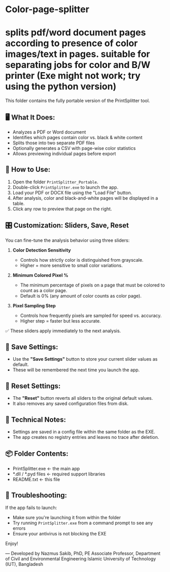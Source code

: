 # Color-page-splitter
splits pdf/word document pages according to presence of color images/text in pages. suitable for separating jobs for color and B/W printer
(Exe might not work; try using the python version)
=============================

This folder contains the fully portable version of the PrintSplitter tool.

🖥️ What It Does:
-----------------
- Analyzes a PDF or Word document
- Identifies which pages contain color vs. black & white content
- Splits those into two separate PDF files
- Optionally generates a CSV with page-wise color statistics
- Allows previewing individual pages before export

🚀 How to Use:
--------------
1. Open the folder `PrintSplitter_Portable`.
2. Double-click `PrintSplitter.exe` to launch the app.
3. Load your PDF or DOCX file using the "Load File" button.
4. After analysis, color and black-and-white pages will be displayed in a table.
5. Click any row to preview that page on the right.

🎛️ Customization: Sliders, Save, Reset
--------------------------------------

You can fine-tune the analysis behavior using three sliders:

1. **Color Detection Sensitivity**
   - Controls how strictly color is distinguished from grayscale.
   - Higher = more sensitive to small color variations.

2. **Minimum Colored Pixel %**
   - The minimum percentage of pixels on a page that must be colored to count as a color page.
   - Default is 0% (any amount of color counts as color page).

3. **Pixel Sampling Step**
   - Controls how frequently pixels are sampled for speed vs. accuracy.
   - Higher step = faster but less accurate.

✅ These sliders apply immediately to the next analysis.

💾 Save Settings:
-----------------
- Use the **"Save Settings"** button to store your current slider values as default.
- These will be remembered the next time you launch the app.

🔄 Reset Settings:
------------------
- The **"Reset"** button reverts all sliders to the original default values.
- It also removes any saved configuration files from disk.

📂 Technical Notes:
-------------------
- Settings are saved in a config file within the same folder as the EXE.
- The app creates no registry entries and leaves no trace after deletion.

📦 Folder Contents:
-------------------
- PrintSplitter.exe       ← the main app
- *.dll / *.pyd files     ← required support libraries
- README.txt              ← this file

🧰 Troubleshooting:
-------------------
If the app fails to launch:
- Make sure you're launching it from within the folder
- Try running `PrintSplitter.exe` from a command prompt to see any errors
- Ensure your antivirus is not blocking the EXE

Enjoy!

— Developed by Nazmus Sakib, PhD, PE
  Associate Professor, Department of Civil and Environmental Engineering
  Islamic University of Technology (IUT), Bangladesh

